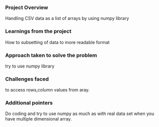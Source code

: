 ### Project Overview

 Handling CSV data as a list of arrays by using numpy library


### Learnings from the project

 How to subsetting of data to more readable format


### Approach taken to solve the problem

 try to use numpy library


### Challenges faced

 to access rows,column values from aray.


### Additional pointers

 Do coding and try to use numpy as much as with real data set when you have multiple dimensional array. 



